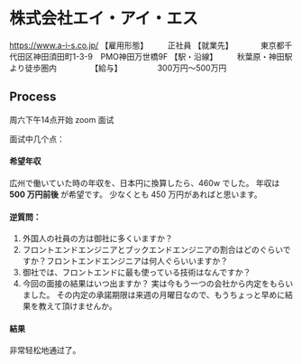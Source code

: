 # 株式会社エイ・アイ・エス

https://www.a-i-s.co.jp/
【雇用形態】　　　正社員
【就業先】　　　　東京都千代田区神田須田町1-3-9　PMO神田万世橋9F
【駅・沿線】　　　秋葉原・神田駅より徒歩圏内　　　　
【給与】　　　　　300万円～500万円

## Process

周六下午14点开始 zoom 面试

面试中几个点：

#### 希望年収

広州で働いていた時の年収を、日本円に換算したら、460w でした。
年収は **500 万円前後** が希望です。
少なくとも 450 万円があればと思います。

#### 逆質問：

1. 外国人の社員の方は御社に多くいますか？
2. フロントエンドエンジニアとブックエンドエンジニアの割合はどのぐらいですか？フロントエンドエンジニアは何人ぐらいいますか？
3. 御社では、フロントエンドに最も使っている技術はなんですか？
4. 今回の面接の結果はいつ出ますか？
   実は今もう一つの会社から内定をもらいました。
   その内定の承諾期限は来週の月曜日なので、もうちょっと早めに結果を教えて頂けませんか。

#### 結果

非常轻松地通过了。

## 